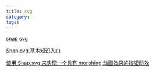 ```yaml
---
title: svg
category:
tags:
---
```


[snap svg](https://www.baidu.com/s?wd=snap%20svg&rsv_spt=1&rsv_iqid=0xd0fdcadf00038698&issp=1&f=8&rsv_bp=1&rsv_idx=2&ie=utf-8&rqlang=cn&tn=baiduhome_pg&rsv_enter=1&oq=snap&rsv_t=f8a5uTndEfpBUZ%2BfXqZ%2FFWJn17mzGDG%2BWgu%2FYsDc1bV4kKo1pSTTgdbX0CPWcKZ%2FnUkv&inputT=1539&rsv_sug3=8&rsv_sug1=8&rsv_sug7=100&rsv_pq=f48185db00031037&bs=snap)

[Snap.svg 基本知识入门](https://segmentfault.com/a/1190000006961922)

[使用 Snap.svg 来实现一个具有 morphing 动画效果的按钮动效](https://segmentfault.com/a/1190000006975681)
